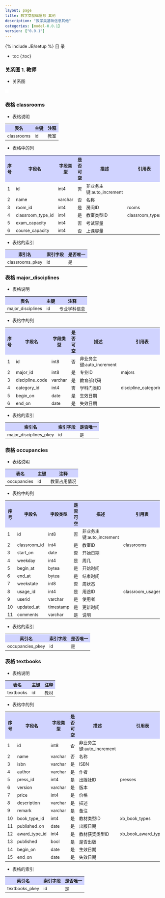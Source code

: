```yaml
---
layout: page
title: 教学类基础信息 其他
description: "教学类基础信息其他"
categories: [model-0.0.1]
version: ["0.0.1"]
---
```

{% include JB/setup %}
 目  录

* toc
{:toc}


### 关系图 1. 教师
  * 关系图
  
![教师](images/teacher.png)



### 表格 classrooms

  * 表格说明

<table class="table table-bordered table-striped table-condensed">
<tr><th style="background-color:#D0D3FF">表名</th><th style="background-color:#D0D3FF">主键</th><th style="background-color:#D0D3FF">注释</th>  </tr>
<tr><td>classrooms</td><td>id</td><td>教室</td>  </tr>
</table>

  * 表格中的列

<table class="table table-bordered table-striped table-condensed">
<tr><th style="background-color:#D0D3FF">序号</th><th style="background-color:#D0D3FF">字段名</th><th style="background-color:#D0D3FF">字段类型</th><th style="background-color:#D0D3FF">是否可空</th><th style="background-color:#D0D3FF">描述</th><th style="background-color:#D0D3FF">引用表</th>  </tr>
<tr><td>1</td><td>id</td><td>int4</td><td>否</td><td>非业务主键:auto_increment</td><td></td>  </tr>
<tr><td>2</td><td>name</td><td>varchar</td><td>否</td><td>名称</td><td></td>  </tr>
<tr><td>3</td><td>room_id</td><td>int4</td><td>是</td><td>房间ID</td><td>rooms</td>  </tr>
<tr><td>4</td><td>classroom_type_id</td><td>int4</td><td>是</td><td>教室类型ID</td><td>classroom_types</td>  </tr>
<tr><td>5</td><td>exam_capacity</td><td>int4</td><td>否</td><td>考试容量</td><td></td>  </tr>
<tr><td>6</td><td>course_capacity</td><td>int4</td><td>否</td><td>上课容量</td><td></td>  </tr>
</table>

 
  * 表格的索引

<table class="table table-bordered table-striped table-condensed">
  <tr>
<th style="background-color:#D0D3FF">索引名</th><th style="background-color:#D0D3FF">索引字段</th><th style="background-color:#D0D3FF">是否唯一</th>  </tr>
<tr><td>classrooms_pkey</td><td>id&nbsp;</td><td>是</td>  </tr>
</table>

### 表格 major_disciplines

  * 表格说明

<table class="table table-bordered table-striped table-condensed">
<tr><th style="background-color:#D0D3FF">表名</th><th style="background-color:#D0D3FF">主键</th><th style="background-color:#D0D3FF">注释</th>  </tr>
<tr><td>major_disciplines</td><td>id</td><td>专业学科信息</td>  </tr>
</table>

  * 表格中的列

<table class="table table-bordered table-striped table-condensed">
<tr><th style="background-color:#D0D3FF">序号</th><th style="background-color:#D0D3FF">字段名</th><th style="background-color:#D0D3FF">字段类型</th><th style="background-color:#D0D3FF">是否可空</th><th style="background-color:#D0D3FF">描述</th><th style="background-color:#D0D3FF">引用表</th>  </tr>
<tr><td>1</td><td>id</td><td>int8</td><td>否</td><td>非业务主键:auto_increment</td><td></td>  </tr>
<tr><td>2</td><td>major_id</td><td>int8</td><td>是</td><td>专业ID</td><td>majors</td>  </tr>
<tr><td>3</td><td>discipline_code</td><td>varchar</td><td>是</td><td>教育部代码</td><td></td>  </tr>
<tr><td>4</td><td>category_id</td><td>int4</td><td>否</td><td>学科门类ID</td><td>discipline_categories</td>  </tr>
<tr><td>5</td><td>begin_on</td><td>date</td><td>是</td><td>生效日期</td><td></td>  </tr>
<tr><td>6</td><td>end_on</td><td>date</td><td>是</td><td>失效日期</td><td></td>  </tr>
</table>

 
  * 表格的索引

<table class="table table-bordered table-striped table-condensed">
  <tr>
<th style="background-color:#D0D3FF">索引名</th><th style="background-color:#D0D3FF">索引字段</th><th style="background-color:#D0D3FF">是否唯一</th>  </tr>
<tr><td>major_disciplines_pkey</td><td>id&nbsp;</td><td>是</td>  </tr>
</table>

### 表格 occupancies

  * 表格说明

<table class="table table-bordered table-striped table-condensed">
<tr><th style="background-color:#D0D3FF">表名</th><th style="background-color:#D0D3FF">主键</th><th style="background-color:#D0D3FF">注释</th>  </tr>
<tr><td>occupancies</td><td>id</td><td>教室占用情况</td>  </tr>
</table>

  * 表格中的列

<table class="table table-bordered table-striped table-condensed">
<tr><th style="background-color:#D0D3FF">序号</th><th style="background-color:#D0D3FF">字段名</th><th style="background-color:#D0D3FF">字段类型</th><th style="background-color:#D0D3FF">是否可空</th><th style="background-color:#D0D3FF">描述</th><th style="background-color:#D0D3FF">引用表</th>  </tr>
<tr><td>1</td><td>id</td><td>int8</td><td>否</td><td>非业务主键:auto_increment</td><td></td>  </tr>
<tr><td>2</td><td>classroom_id</td><td>int4</td><td>是</td><td>教室ID</td><td>classrooms</td>  </tr>
<tr><td>3</td><td>start_on</td><td>date</td><td>否</td><td>开始日期</td><td></td>  </tr>
<tr><td>4</td><td>weekday</td><td>int4</td><td>是</td><td>周几</td><td></td>  </tr>
<tr><td>5</td><td>begin_at</td><td>bytea</td><td>是</td><td>开始时间</td><td></td>  </tr>
<tr><td>6</td><td>end_at</td><td>bytea</td><td>是</td><td>结束时间</td><td></td>  </tr>
<tr><td>7</td><td>weekstate</td><td>int8</td><td>否</td><td>周状态</td><td></td>  </tr>
<tr><td>8</td><td>usage_id</td><td>int4</td><td>是</td><td>用途ID</td><td>classroom_usages</td>  </tr>
<tr><td>9</td><td>userid</td><td>varchar</td><td>是</td><td>使用者</td><td></td>  </tr>
<tr><td>10</td><td>updated_at</td><td>timestamp</td><td>是</td><td>更新时间</td><td></td>  </tr>
<tr><td>11</td><td>comments</td><td>varchar</td><td>是</td><td>说明</td><td></td>  </tr>
</table>

 
  * 表格的索引

<table class="table table-bordered table-striped table-condensed">
  <tr>
<th style="background-color:#D0D3FF">索引名</th><th style="background-color:#D0D3FF">索引字段</th><th style="background-color:#D0D3FF">是否唯一</th>  </tr>
<tr><td>occupancies_pkey</td><td>id&nbsp;</td><td>是</td>  </tr>
</table>

### 表格 textbooks

  * 表格说明

<table class="table table-bordered table-striped table-condensed">
<tr><th style="background-color:#D0D3FF">表名</th><th style="background-color:#D0D3FF">主键</th><th style="background-color:#D0D3FF">注释</th>  </tr>
<tr><td>textbooks</td><td>id</td><td>教材</td>  </tr>
</table>

  * 表格中的列

<table class="table table-bordered table-striped table-condensed">
<tr><th style="background-color:#D0D3FF">序号</th><th style="background-color:#D0D3FF">字段名</th><th style="background-color:#D0D3FF">字段类型</th><th style="background-color:#D0D3FF">是否可空</th><th style="background-color:#D0D3FF">描述</th><th style="background-color:#D0D3FF">引用表</th>  </tr>
<tr><td>1</td><td>id</td><td>int8</td><td>否</td><td>非业务主键:auto_increment</td><td></td>  </tr>
<tr><td>2</td><td>name</td><td>varchar</td><td>否</td><td>名称</td><td></td>  </tr>
<tr><td>3</td><td>isbn</td><td>varchar</td><td>是</td><td>ISBN</td><td></td>  </tr>
<tr><td>4</td><td>author</td><td>varchar</td><td>是</td><td>作者</td><td></td>  </tr>
<tr><td>5</td><td>press_id</td><td>int4</td><td>是</td><td>出版社ID</td><td>presses</td>  </tr>
<tr><td>6</td><td>version</td><td>varchar</td><td>是</td><td>版本</td><td></td>  </tr>
<tr><td>7</td><td>price</td><td>int4</td><td>是</td><td>价格</td><td></td>  </tr>
<tr><td>8</td><td>description</td><td>varchar</td><td>是</td><td>描述</td><td></td>  </tr>
<tr><td>9</td><td>remark</td><td>varchar</td><td>是</td><td>备注</td><td></td>  </tr>
<tr><td>10</td><td>book_type_id</td><td>int4</td><td>是</td><td>教材类型ID</td><td>xb_book_types</td>  </tr>
<tr><td>11</td><td>published_on</td><td>date</td><td>是</td><td>出版日期</td><td></td>  </tr>
<tr><td>12</td><td>award_type_id</td><td>int4</td><td>是</td><td>教材获奖类型ID</td><td>xb_book_award_types</td>  </tr>
<tr><td>13</td><td>published</td><td>bool</td><td>是</td><td>是否出版</td><td></td>  </tr>
<tr><td>14</td><td>begin_on</td><td>date</td><td>是</td><td>生效日期</td><td></td>  </tr>
<tr><td>15</td><td>end_on</td><td>date</td><td>是</td><td>失效日期</td><td></td>  </tr>
</table>

 
  * 表格的索引

<table class="table table-bordered table-striped table-condensed">
  <tr>
<th style="background-color:#D0D3FF">索引名</th><th style="background-color:#D0D3FF">索引字段</th><th style="background-color:#D0D3FF">是否唯一</th>  </tr>
<tr><td>textbooks_pkey</td><td>id&nbsp;</td><td>是</td>  </tr>
</table>
